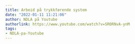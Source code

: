 ```yaml
---
title: Arbeid på trykkførende system
date: "2022-01-11 11:21:06"
author: NDLA på Youtube
authorlink: https://www.youtube.com/watch?v=SRORNvA-ynM
tags:
- NDLA-pa-Youtube
---
```

